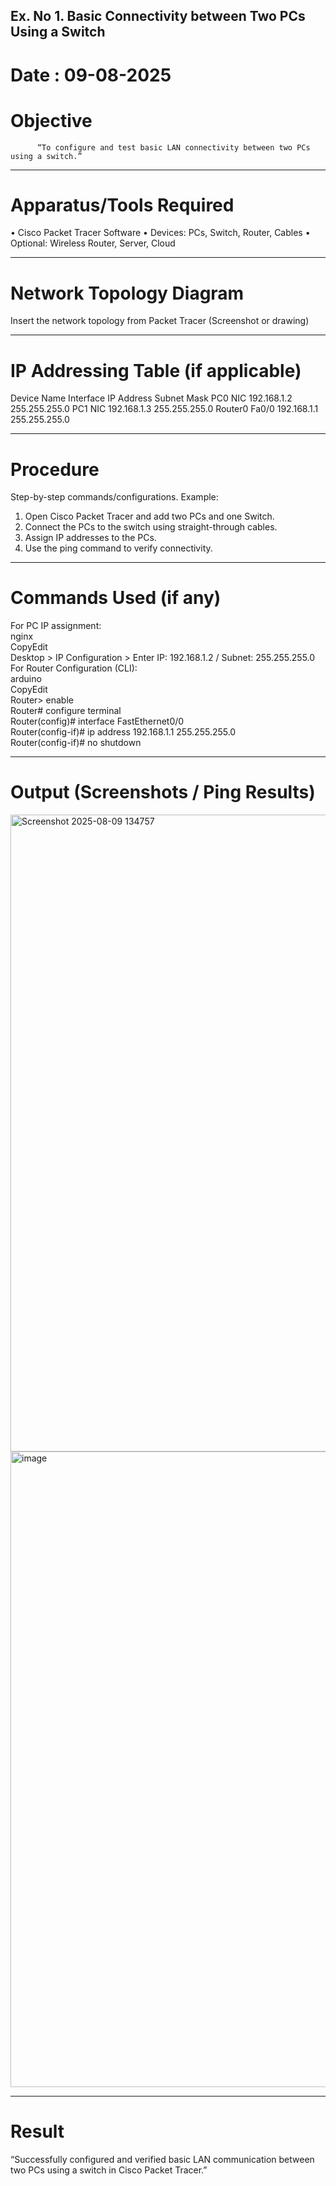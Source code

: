 ## Ex. No 1. 	Basic Connectivity between Two PCs Using a Switch
# Date : 09-08-2025		

# Objective

          “To configure and test basic LAN connectivity between two PCs using a switch.”
________________________________________
# Apparatus/Tools Required
•	Cisco Packet Tracer Software
•	Devices: PCs, Switch, Router, Cables
•	Optional: Wireless Router, Server, Cloud
________________________________________
# Network Topology Diagram

Insert the network topology from Packet Tracer (Screenshot or drawing)

________________________________________
# IP Addressing Table (if applicable)
Device Name	Interface	IP Address	Subnet Mask
PC0	NIC	192.168.1.2	255.255.255.0
PC1	NIC	192.168.1.3	255.255.255.0
Router0	Fa0/0	192.168.1.1	255.255.255.0
________________________________________
# Procedure
Step-by-step commands/configurations.
Example:
1.	Open Cisco Packet Tracer and add two PCs and one Switch.
2.	Connect the PCs to the switch using straight-through cables.
3.	Assign IP addresses to the PCs.
4.	Use the ping command to verify connectivity.
________________________________________
# Commands Used (if any)

For PC IP assignment:<br>
nginx<br>
CopyEdit<br>
Desktop > IP Configuration > Enter IP: 192.168.1.2 / Subnet: 255.255.255.0<br>
For Router Configuration (CLI):<br>
arduino<br>
CopyEdit<br>
Router> enable<br>
Router# configure terminal<br>
Router(config)# interface FastEthernet0/0<br>
Router(config-if)# ip address 192.168.1.1 255.255.255.0<br>
Router(config-if)# no shutdown<br>
________________________________________
# Output (Screenshots / Ping Results)

<img width="1913" height="1019" alt="Screenshot 2025-08-09 134757" src="https://github.com/user-attachments/assets/47eef176-afff-4c02-99c1-14737b22658b" />

<img width="1908" height="1017" alt="image" src="https://github.com/user-attachments/assets/476c9dc0-0f8e-4728-bcf9-c3a8b0f405ce" />



________________________________________
# Result
“Successfully configured and verified basic LAN communication between two PCs using a switch in Cisco Packet Tracer.”
	
